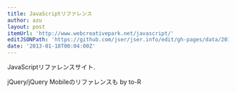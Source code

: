 ```yaml
---
title: JavaScriptリファレンス
author: azu
layout: post
itemUrl: 'http://www.webcreativepark.net/javascript/'
editJSONPath: 'https://github.com/jser/jser.info/edit/gh-pages/data/2013/01/index.json'
date: '2013-01-18T00:04:00Z'
---
```

JavaScriptリファレンスサイト.

jQuery/jQuery Mobileのリファレンスも by to-R
